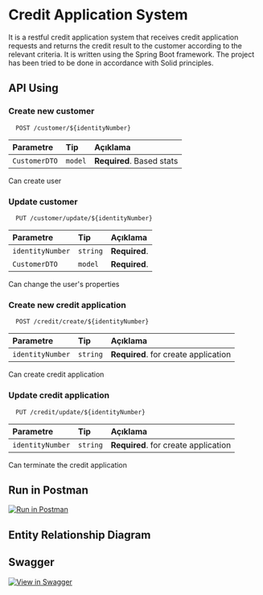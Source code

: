 
# Credit Application System

It is a restful credit application system that receives credit application requests and returns the credit result to the customer according to the relevant criteria. It is written using the Spring Boot framework. The project has been tried to be done in accordance with Solid principles.


## API Using

### Create new customer

```http
  POST /customer/${identityNumber}
```

| Parametre     | Tip     | Açıklama                  |
|:--------------|:--------|:--------------------------|
| `CustomerDTO` | `model` | **Required**. Based stats |
Can create user

### Update customer

```http
  PUT /customer/update/${identityNumber}
```

| Parametre        | Tip      | Açıklama         |
|:-----------------|:---------|:-----------------|
| `identityNumber` | `string` | **Required**.    |
| `CustomerDTO`    | `model`  | **Required**.    | 

Can change the user's properties

### Create new credit application

```http
  POST /credit/create/${identityNumber}
```

| Parametre        | Tip      | Açıklama                             |
|:-----------------|:---------|:-------------------------------------|
| `identityNumber` | `string` | **Required**. for create application |
Can create credit application

### Update credit application

```http
  PUT /credit/update/${identityNumber}
```

| Parametre        | Tip      | Açıklama                             |
|:-----------------|:---------|:-------------------------------------|
| `identityNumber` | `string` | **Required**. for create application |
Can terminate the credit application



## Run in Postman
[![Run in Postman](https://run.pstmn.io/button.svg)](https://app.getpostman.com/run-collection/489be21d79699cc70712?action=collection%2Fimport)

## Entity Relationship Diagram

## Swagger
[![View in Swagger](http://jessemillar.github.io/view-in-swagger-button/button.svg)](http://localhost:8080/swagger-ui/index.html)